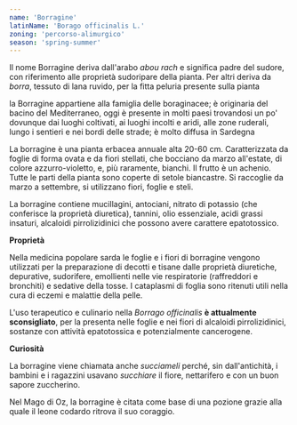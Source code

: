 ```yaml
---
name: 'Borragine'
latinName: 'Borago officinalis L.'
zoning: 'percorso-alimurgico'
season: 'spring-summer'
---
```


Il nome Borragine deriva dall'arabo _abou rach_ e significa padre del
sudore, con riferimento alle proprietà sudoripare della pianta. Per
altri deriva da _borra_, tessuto di lana ruvido, per la fitta peluria
presente sulla pianta

la Borragine appartiene alla famiglia delle boraginacee; è originaria
del bacino del Mediterraneo, oggi è presente in molti paesi trovandosi
un po' dovunque dai luoghi coltivati, ai luoghi incolti e aridi, alle
zone ruderali, lungo i sentieri e nei bordi delle strade; è molto
diffusa in Sardegna

La borragine è una pianta erbacea annuale alta 20-60 cm. Caratterizzata
da foglie di forma ovata e da fiori stellati, che bocciano da marzo
all'estate, di colore azzurro-violetto, e, più raramente, bianchi. Il
frutto è un achenio. Tutte le parti della pianta sono coperte di setole
biancastre. Si raccoglie da marzo a settembre, si utilizzano fiori,
foglie e steli.

La borragine contiene mucillagini, antociani, nitrato di potassio (che
conferisce la proprietà diuretica), tannini, olio essenziale, acidi
grassi insaturi, alcaloidi pirrolizidinici che possono avere carattere
epatotossico.

**Proprietà**

Nella medicina popolare sarda le foglie e i fiori di borragine vengono
utilizzati per la preparazione di decotti e tisane dalle proprietà
diuretiche, depurative, sudorifere, emollienti nelle vie respiratorie
(raffreddori e bronchiti) e sedative della tosse. I cataplasmi di foglia
sono ritenuti utili nella cura di eczemi e malattie della pelle.

L'uso terapeutico e culinario nella _Borrago officinalis_ **è
attualmente sconsigliato**, per la presenta nelle foglie e nei fiori di
alcaloidi pirrolizidinici, sostanze con attività epatotossica e
potenzialmente cancerogene.

**Curiosità**

La borragine viene chiamata anche _succiameli_ perché, sin
dall'antichità, i bambini e i ragazzini usavano _succhiare_ il fiore,
nettarifero e con un buon sapore zuccherino.

Nel Mago di Oz, la borragine è citata come base di una pozione grazie
alla quale il leone codardo ritrova il suo coraggio.
